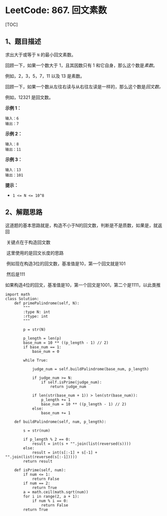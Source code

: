 # LeetCode: 867. 回文素数

[TOC]

## 1、题目描述



求出大于或等于 `N` 的最小回文素数。

回顾一下，如果一个数大于 1，且其因数只有 1 和它自身，那么这个数是*素数*。

例如，2，3，5，7，11 以及 13 是素数。

回顾一下，如果一个数从左往右读与从右往左读是一样的，那么这个数是*回文数。*

例如，12321 是回文数。

 

**示例 1：**

```
输入：6
输出：7
```

**示例 2：**

```
输入：8
输出：11
```

**示例 3：**

```
输入：13
输出：101
```

 

**提示：**

- `1 <= N <= 10^8`



## 2、解题思路

​	这道题的基本思路就是，构造不小于N的回文数，判断是不是质数，如果是，就返回

​	关键点在于构造回文数

​	这里使用的是回文长度的思路

​	例如现在构造3位的回文数，基准值是10，第一个回文就是101

​	然后是111

​	如果构造4位的回文，基准值是10，第一个回文是1001，第二个是1111，以此类推



```
import math
class Solution:
    def primePalindrome(self, N):
        """
        :type N: int
        :rtype: int
        """
        
        p = str(N)

        p_length = len(p)
        base_num = 10 ** ((p_length - 1) // 2)
        if base_num == 1:
            base_num = 0

        while True:

            judge_num = self.buildPalindrome(base_num, p_length)

            if judge_num >= N:
                if self.isPrime(judge_num):
                    return judge_num

            if len(str(base_num + 1)) > len(str(base_num)):
                p_length += 1
                base_num = 10 ** ((p_length - 1) // 2)
            else:
                base_num += 1

    def buildPalindrome(self, num, p_length):

        s = str(num)

        if p_length % 2 == 0:
            result = int(s + "".join(list(reversed(s))))
        else:
            result = int(s[:-1] + s[-1] + "".join(list(reversed(s[:-1]))))
        return result

    def isPrime(self, num):
        if num <= 1:
            return False
        if num == 2:
            return True
        a = math.ceil(math.sqrt(num))
        for i in range(2, a + 1):
            if num % i == 0:
                return False
        return True
```

